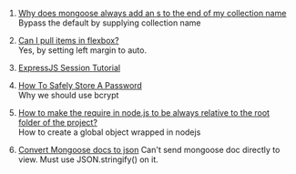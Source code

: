 1. [Why does mongoose always add an s to the end of my collection name](http://stackoverflow.com/questions/10547118/why-does-mongoose-always-add-an-s-to-the-end-of-my-collection-name)  
Bypass the default by supplying collection name

2. [Can I pull items in flexbox?](http://stackoverflow.com/questions/32306854/can-i-pull-items-in-flexbox)  
Yes, by setting left margin to auto.

3. [ExpressJS Session Tutorial](http://expressjs-book.com/index.html%3Fp=128.html)  

4. [How To Safely Store A Password](https://codahale.com/how-to-safely-store-a-password/)  
Why we should use bcrypt

5. [How to make the require in node.js to be always relative to the root folder of the project?](http://stackoverflow.com/questions/10860244/how-to-make-the-require-in-node-js-to-be-always-relative-to-the-root-folder-of-t)  
How to create a global object wrapped in nodejs

6. [Convert Mongoose docs to json](http://stackoverflow.com/questions/9952649/convert-mongoose-docs-to-json)
Can't send mongoose doc directly to view. Must use JSON.stringify() on it.

